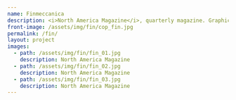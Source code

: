 ```yaml
---
name: Finmeccanica
description: <i>North America Magazine</i>, quarterly magazine. Graphic layout, editorial and iconographic consultancy.
front-image: /assets/img/fin/cop_fin.jpg
permalink: /fin/
layout: project
images:
  - path: /assets/img/fin/fin_01.jpg
    description: North America Magazine
  - path: /assets/img/fin/fin_02.jpg
    description: North America Magazine
  - path: /assets/img/fin/fin_03.jpg
    description: North America Magazine
---
```

